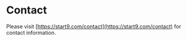 # Contact

Please visit [https://start9.com/contact](https://start9.com/contact) for contact information.
